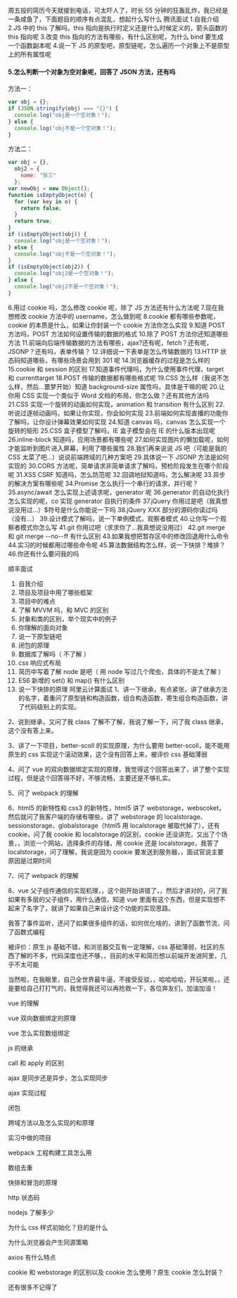 周五投的简历今天就接到电话，可太吓人了，时长 55 分钟的狂轰乱炸，我已经是一条咸鱼了，下面题目的顺序有点混乱，想起什么写什么
腾讯面试 1.自我介绍
2.JS 中的 this 了解吗，this 指向是执行时定义还是什么时候定义的，箭头函数的 this 指向呢 3.改变 this 指向的方法有哪些，有什么区别呢，为什么 bind 要生成一个函数副本呢 4.说一下 JS 的原型吧，原型链呢，怎么遍历一个对象上不是原型上的所有属性呢 
#### 5.怎么判断一个对象为空对象呢，回答了 JSON 方法，还有吗
方法一：

```js
var obj = {};
if (JSON.stringify(obj) === "{}") {
  console.log("obj是一个空对象！");
} else {
  console.log("obj不是一个空对象！");
}
```

方法二：

```js
var obj = {},
  obj2 = {
    name: "张三"
  };
var newObj = new Object();
function isEmptyObject(o) {
  for (var key in o) {
    return false;
  }
  return true;
}
if (isEmptyObject(obj)) {
  console.log("obj是一个空对象！");
} else {
  console.log("obj不是一个空对象！");
}
if (isEmptyObject(obj2)) {
  console.log("obj2是一个空对象！");
} else {
  console.log("obj2不是一个空对象！");
}
```

6.用过 cookie 吗，怎么修改 cookie 呢，除了 JS 方法还有什么方法呢 7.现在我想修改 cookie 方法中的 username，怎么做到呢
8.cookie 都有哪些参数呢，cookie 的本质是什么，如果让你封装一个 cookie 方法你怎么实现 9.知道 POST 方法吗，POST 方法如何设置传输的数据的格式 10.除了 POST 方法你还知道哪些方法 11.前端向后端传输数据的方法有哪些，ajax?还有呢，fetch？还有呢，JSONP？还有吗，表单传输？ 12.详细说一下表单是怎么传输数据的
13.HTTP 状态码知道哪些，有哪些场景会用到 301 呢 14.浏览器缓存的过程是怎么样的
15.cookie 和 session 的区别 17.知道事件代理吗，为什么使用事件代理，target 和 currenttarget
18.POST 传输的数据都有哪些格式呢
19.CSS 怎么样（我说不怎么样，然后...噩梦开始）知道 background-size 属性吗，具体是干嘛的呢 20.让你用 CSS 实现一个类似于 Word 文档的布局，你怎么做？还有其他方法吗
21.CSS 实现一个旋转的动画如何实现，animation 和 transition 有什么区别 22.听说过逐帧动画吗，如果让你实现，你会如何实现 23.前端如何实现直播的功能你了解吗，让你设计弹幕效果如何实现 24.知道 canvas 吗，canvas 怎么实现一个旋转的矩形
25.CSS 盒子模型了解吗，IE 盒子模型会在 IE 的什么版本出现呢
26.inline-block 知道吗，应用场景都有哪些呢 27.如何实现图片的懒加载呢，如何才能监听到图片进入屏幕，利用了哪些属性 28.我们再来说说 JS 吧（可能是我的 CSS 太菜了吧...）说说前端跨域的几种方案吧 29.具体说一下 JSONP 方法是如何实现的
30.CORS 方法呢，简单请求非简单请求了解吗，预检阶段发生在哪个阶段呢
31.XSS CSRF 知道吗，怎么防范呢 32.回调地狱知道吗，怎么解决呢 33.异步的解决方案有哪些呢
34.Promise 怎么执行一个串行的请求，并行呢？
35.async/await 怎么实现上述请求呢，generator 呢
36.generator 的自动化执行怎么实现的呢，co 实现 generator 自执行的条件
37.jQuery 你用过是吧（我真想说没用过...）$符号是什么你能说一下吗
38.jQuery XXX 部分的源码你读过吗（没有...） 39.设计模式了解吗，说一下单例模式，观察者模式 40.让你写一个观察者模式你怎么写
41.git 你用过吧（求求你了...我真想说没用过）
42.git merge 和 git merge --no--ff 有什么区别 43.如果我想把暂存区中的修改回退用什么命令 44.实习的时候都用过哪些命令呢 45.算法数据结构怎么样，说一下快排？堆排？ 46.你还有什么要问我的吗

顺丰面试

1. 自我介绍
2. 项目及项目中用了哪些框架
3. 项目中的难点
4. 了解 MVVM 吗，和 MVC 的区别
5. 对象和类的区别，举个现实中的例子
6. 你理解的面向对象
7. 说一下原型链吧
8. 闭包的原理
9. 数据库了解吗（ 不了解 ）
10. css 响应式布局
11. 简历中写着了解 node 是吧（ 用 node 写过几个爬虫，具体的不是太了解 ）
12. ES6 新增的 set() 和 map() 有什么区别
13. 说一下快排的原理
    阿里云计算面试
    1、讲一下继承，有点紧张，讲了继承方法的名字，着重问了原型链和构造函数，组合构造函数，寄生组合构造函数，讲了代码级别上的实现。

2、说到继承，又问了我 class 了解不了解，我说了解一下，问了我 class 继承，这个没有答上来。

3、讲了一下项目，better-scoll 的实现原理，为什么要用 better-scoll，能不能用原生的 css 实现这个滚动效果，这个没有回答上来，被评价 css 基础薄弱

4、问了 vue 的双向数据绑定实现的原理，我觉得这个回答出来了，讲了整个实现过程，但是这个回答得不好，不够流畅，主要还是不够扎实。

5、问了 webpack 的理解

6、html5 的新特性和 css3 的新特性，html5 讲了 webstorage，webscoket，然后就问了我客户端的存储有哪些，讲了 webstorage 的 localstorage、sessionstorage、globalstorage（html5 用 localstorage 被取代掉了），还有 cookie，问了我 cookie 和 localstorage 的区别，cookie 还没讲完，又出了个场景，，浏览一个网站，选择条件的存储，用 cookie 还是 localstorage，我答了 localstorage，问了理解，我说是因为 cookie 要发送到服务器，，面试官说主要原因是过期时间

7、问了 webpack 的理解

8、vue 父子组件通信的实现机理，，这个刚开始讲错了，，然后才讲对的，问了我如果有多层的父子组件，用什么通信，知道 vue 里面有这个东西，但是实现想不起来了名字了，就讲了如果自己来设计这个功能的实现思路。

我答了事件监听，还问了如果很多组件的话，如何优化啥的，讲到了函数节流，问了函数式编程

被评价：原生 js 基础不错，和浏览器交互有一定理解，css 基础薄弱，社区的东西了解的不多，代码深度也还不够，，目前的水平和简历想以前端开发进阿里，几乎不太可能

当然啦，在我眼里，自己全世界最牛逼，不接受反驳，，哈哈哈哈，开玩笑啦，，还是要给自己打打气的，我觉得我还可以再抢救一下，各位奔友们，加油加油！

vue 的理解

vue 双向数据绑定的原理

vue 怎么实现数组绑定

js 的继承

call 和 apply 的区别

ajax 是同步还是异步，怎么实现同步

ajax 实现过程

闭包

跨域方法以及怎么实现的和原理

实习中做的项目

webpack 工程构建工具怎么用

数组去重

快排和冒泡的原理

http 状态码

nodejs 了解多少

为什么 css 样式初始化？目的是什么

为什么浏览器会产生同源策略

axios 有什么特点

cookie 和 webstorage 的区别以及 cookie 怎么使用？原生 cookie 怎么封装？

还有很多不记得了
